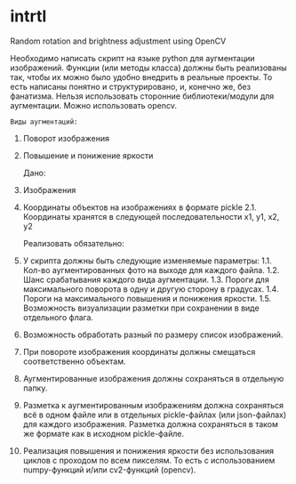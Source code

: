 # intrtl
Random rotation and brightness adjustment using OpenCV

Необходимо написать скрипт на языке python для аугментации изображений. Функции (или методы класса) должны быть реализованы так, чтобы их можно было удобно внедрить в реальные проекты. То есть написаны понятно и структурировано, и, конечно же, без фанатизма. Нельзя использовать сторонние библиотеки/модули для аугментации. Можно использовать opencv.

	Виды аугментаций:
1. Поворот изображения
2. Повышение и понижение яркости

	Дано:
1. Изображения
2. Координаты объектов на изображениях в формате pickle
2.1. Координаты хранятся в следующей последовательности x1, y1, x2, y2

	Реализовать обязательно:
1. У скрипта должны быть следующие изменяемые параметры:
1.1. Кол-во аугментированных фото на выходе для каждого файла.
1.2. Шанс срабатывания каждого вида аугментации.
1.3. Пороги для максимального поворота в одну и другую сторону в градусах.
1.4. Пороги на максимального повышения и понижения яркости.
1.5. Возможность визуализации разметки при сохранении в виде отдельного флага.
2. Возможность обработать разный по размеру список изображений.
3. При повороте изображения координаты должны смещаться соответственно объектам.
4. Аугментированные изображения должны сохраняться в отдельную папку.
5. Разметка к аугментированным изображениям должна сохраняться  всё в одном файле или в отдельных pickle-файлах (или json-файлах) для каждого изображения. Разметка должна сохраняться в таком же формате как в исходном pickle-файле.
6. Реализация повышения и понижения яркости без использования циклов с проходом по всем пикселям. То есть с использованием numpy-функций и/или cv2-функций (opencv).
